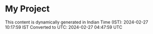 # My Project

This content is dynamically generated in Indian Time (IST): 2024-02-27 10:17:59 IST
Converted to UTC: 2024-02-27 04:47:59 UTC
